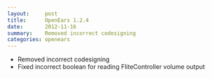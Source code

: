 ```yaml
---
layout:     post
title:      OpenEars 1.2.4 
date:       2012-11-16
summary:    Removed incorrect codesigning
categories: openears
---
```

* Removed incorrect codesigning
* Fixed incorrect boolean for reading FliteController volume output